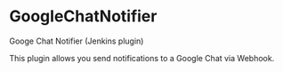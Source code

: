 # GoogleChatNotifier
Googe Chat Notifier (Jenkins plugin)

This plugin allows you send notifications to a Google Chat via Webhook.
